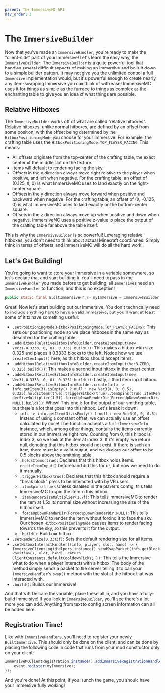 ```yaml
---
parent: The ImmersiveMC API
nav_order: 3
---
```


# The `ImmersiveBuilder`

Now that you've made an `ImmersiveHandler`, you're ready to make the "client-side" part of your Immersive! Let's learn the easy way, the `ImmersiveBuilder`.  The `ImmersiveBuilder` is a quite powerful tool that handles several difficult aspects of making an Immersive and boils it down to a simple builder pattern. It may not give you the unlimited control a full `Immersive` implementation would, but it's powerful enough to create nearly any item-swapping Immersive you can think of with ease! ImmersiveMC uses it for things as simple as the furnace to things as complex as the enchanting table to give you an idea of what things are possible.

## Relative Hitboxes

The `ImmersiveBuilder` works off of what are called "relative hitboxes". Relative hitboxes, unlike normal hitboxes, are defined by an offset from some position, with the offset being determined by the [`HitboxPositioningMode`](/javadoc/com/hammy275/immersivemc/api/client/immersive/HitboxPositioningMode.html) you choose for your Immersive. For example, the crafting table uses the `HitboxPositioningMode.TOP_PLAYER_FACING`. This means:
- All offsets originate from the top-center of the crafting table, the exact center of the middle slot on the texture.
- Items will default to rendering facing the sky.
- Offsets in the x direction always move right relative to the player when positive, and left when negative. For the crafting table, an offset of (0.125, 0, 0) is what ImmersiveMC uses to land exactly on the right-center square.
- Offsets in the y direction always move forward when positive and backward when negative. For the crafting table, an offset of (0, -0.125, 0) is what ImmersiveMC uses to land exactly on the bottom-center square.
- Offsets in the z direction always move up when positive and down when negative. ImmersiveMC uses a positive z-value to place the output of the crafting table far above the table itself.

This is why the `ImmersiveBuilder` is so powerful! Leveraging relative hitboxes, you don't need to think about actual Minecraft coordinates. Simply think in terms of offsets, and ImmersiveMC will do all the hard work!

## Let's Get Building!

You're going to want to store your Immersive in a variable somewhere, so let's declare that and start building it. You'll need to pass in the `ImmersiveHandler` you made before to get building; all `Immersive`s need an `ImmersiveHandler` to function, and this is no exception!

```java
public static final BuiltImmersive<?,?> myImmersive = ImmersiveBuilder.create(myHandler)
```
Great! Now let's start building out our Immersive. You don't technically need to include anything here to have a valid Immersive, but you'll want at least some of it to have something useful:

- `.setPositioningMode(HitboxPositioningMode.TOP_PLAYER_FACING)`: This sets our positioning mode so we place hitboxes in the same way as described for the crafting table.
- `.addHitbox(RelativeHitboxInfoBuilder.createItemInput(new Vec3(-0.3333, 0, 0), 0.325).build())`: This makes a hitbox with size 0.325 and places it 0.3333 blocks to the left. Notice how we use `createItemInput()` here, as this hitbox should accept items.
- `.addHitbox(RelativeHitboxInfoBuilder.createItemInput(Vec3.ZERO, 0.325).build())`: This makes a second input hitbox in the exact center.
- `.addHitbox(RelativeHitboxInfoBuilder.createItemInput(new Vec3(-0.3333, 0, 0), 0.325).build())`: Lastly, a third item input hitbox.
- `.addHitbox(RelativeHitboxInfoBuilder.create(info -> info.getItem(3).isEmpty() ? null : new Vec3(0, 0, 0.5), 0.325).holdsItems(true).triggerHitbox(true).itemSpins(true).itemRenderSizeMultiplier(1.5f).forceUpDownRenderDir(ForcedUpDownRenderDir.NULL).build())`: Whew! This one is for the output of our smithing table, but there's a lot that goes into this hitbox. Let's break it down.
    - `info -> info.getItem(3).isEmpty() ? null : new Vec3(0, 0, 0.5)`: Instead of using a constant offset, we can actually use an offset calculated by code! The function accepts a `BuiltImmersiveInfo` instance, which, among other things, contains the items currently stored in our Immersive right now. Counting from 0, this hitbox is index 3, so we look at the item at index 3. If it's empty, we return null, denoting that this hitbox should not exist. If there is such an item, there must be a valid output, and we declare our offset to be 0.5 blocks above the smithing table.
    - `.holdsItems(true)`: Declares that this hitbox holds items. `createItemInput()` beforehand did this for us, but now we need to do it manually.
    - `.triggerHitbox(true)`: Declares that this hitbox should require a "break block" press to be interacted with by VR users.
    - `.itemSpins(true)`: Unless disabled in the player's config, this tells ImmersiveMC to spin the item in this hitbox.
    - `.itemRenderSizeMultiplier(1.5f)`: This tells ImmersiveMC to render the item at 1.5x its normal size without increasing the size of the hitbox itself.
    - `.forceUpDownRenderDir(ForcedUpDownRenderDir.NULL)`: This tells ImmersiveMC to render the item without forcing it to face the sky. Our chosen `HitboxPositioningMode` causes items to render facing towards the sky, so this prevents it for the output.
    - `.build()`: Build our hitbox
- `.setRenderSize(0.3333f)`: Sets the default rendering size for all items.
- `.setHitboxInteractHandler((info, player, slot, hand) -> {
        ImmersiveClientLogicHelpers.instance().sendSwapPacket(info.getBlockPosition(), slot, hand);
        return ClientConstants.defaultCooldownTicks;
    })`: This tells the Immersive what to do when a player interacts with a hitbox. The body of the method simply sends a packet to the server telling it to call your `ImmersiveHandler`'s `swap()` method with the slot of the hitbox that was interacted with.
- `.build()`: Builds our Immersive!

And that's it! Delcare the variable, place these all in, and you have a fully-build Immersive! If you look in `ImmersiveBuilder`, you'll see there's a lot more you can add. Anything from text to config screen information can all be added here.

## Registration Time!

Like with `ImmersiveHandler`s, you'll need to register your newly `BuiltImmersive`. This should only be done on the client, and can be done by placing the following code in code that runs from your mod constructor only on your client:

```java
ImmersiveMCClientRegistration.instance().addImmersiveRegistrationHandler(event -> {
    event.register(myImmersive);
});
```

And you're done! At this point, if you launch the game, you should have your Immersive fully working!